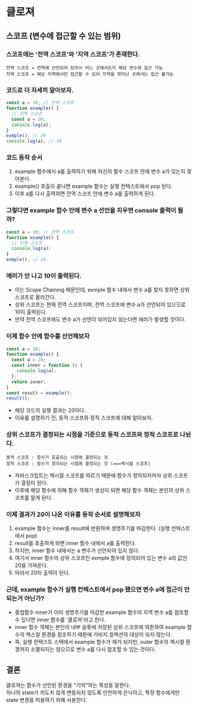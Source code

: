 # 클로져

## 스코프 (변수에 접근할 수 있는 범위)

### 스코프에는 '전역 스코프'와 '지역 스코프'가 존재한다.

```
전역 스코프 = 전역에 선언되어 있어서 어느 곳에서든지 해당 변수에 접근 가능
지역 스코프 = 해당 지역에서만 접근할 수 있어 지역을 벗어난 곳에서는 접근 불가능
```

### 코드로 더 자세히 알아보자.

```js
const a = 10; // 전역 스코프
function example() {
  // 지역 스코프
  const a = 20;
  console.log(a);
}
exmple(); // 20
console.log(a); // 10
```

### 코드 동작 순서

1. example 함수에서 a를 출력하기 위해 자신의 함수 스코프 안에 변수 a가 있는지 찾아본다.
2. example() 호출이 끝나면 example 함수는 실행 컨텍스트에서 pop 된다.
3. 이후 a를 다시 출력하면 전역 스코프 안에 변수 a를 출력하게 된다.

### 그렇다면 example 함수 안에 변수 a 선언을 지우면 console 출력이 될까?

```js
const a = 10; // 전역 스코프
function example() {
  // 지역 스코프
  console.log(a);
}
exmple(); // 10
```

### 에러가 안 나고 10이 출력된다.

- 이는 Scope Chaining 때문인데, exmple 함수 내에서 변수 a를 찾지 못하면 상위 스코프로 올라간다.
- 상위 스코프는 현재 전역 스코프이며, 전역 스코프에 변수 a가 선언되어 있으므로 10이 출력된다.
- 만약 전역 스코프에도 변수 a가 선언이 되어있지 않는다면 에러가 발생할 것이다.

### 이제 함수 안에 함수를 선언해보자

```js
const a = 10;
function example() {
  const a = 20;
  const inner = function () {
    console.log(a);
  };
  return inner;
}
const result = example();
result();
```

- 해당 코드의 실행 결과는 20이다.
- 이유를 설명하기 전, 동적 스코프와 정적 스코프에 대해 알아보자.

### 상위 스코프가 결정되는 시점을 기준으로 동적 스코프와 정적 스코프로 나뉜다.

```
동적 스코프 : 함수가 호출되는 시점에 결정되는 것
정적 스코프 : 함수가 정의되는 시점에 결정되는 것 (===렉시컬 스코프)
```

- 자바스크립트는 렉시컬 스코프를 따르기 때문에 함수가 정의되자마자 상위 스코프가 결정이 된다.
- 이후에 해당 함수에 의해 함수 객체가 생성이 되면 해당 함수 객체는 본인의 상위 스코프를 알게 된다.

### 이제 결과가 20이 나온 이유를 동작 순서로 설명해보자

1. example 함수는 inner를 result에 반환하며 생명주기를 마감한다. (실행 컨텍스트에서 pop)
2. result를 호출하게 되면 inner 함수 내에서 a를 출력한다.
3. 하지만, inner 함수 내에서는 a 변수가 선언되어 있지 않다.
4. 여기서 inner 함수의 상위 스코프인 exmple 함수에 정의되어 있는 변수 a의 값인 20을 가져온다.
5. 따라서 20이 출력이 된다.

### 근데, example 함수가 실행 컨텍스트에서 pop 됐으면 변수 a에 접근이 안되는거 아닌가?

- 중첩함수 inner가 이미 생명주기를 마감한 example 함수의 지역 변수 a를 참조할 수 있다면 inner 함수를 '클로져'라고 한다.
- inner 함수 객체는 본인의 내부 슬롯에 저장된 상위 스코프에 의존하여 example 함수의 렉스컬 환경을 참조하기 때문에 가비지 컬렉션의 대상이 되지 않는다.
- 즉, 실행 컨택스트 스택에서 example 함수가 제거 되지만, outer 함수의 렉시컬 환경까지 소멸되지는 않으므로 변수 a를 다시 참조할 수 있는 것이다.

## 결론

클로져는 함수가 선언된 환경을 "기억"하는 특성을 말한다.<br/>
하나의 state가 의도치 않게 변동되지 않도록 안전하게 은닉하고, 특정 함수에게만 state 변경을 허용하기 위해 사용한다.
